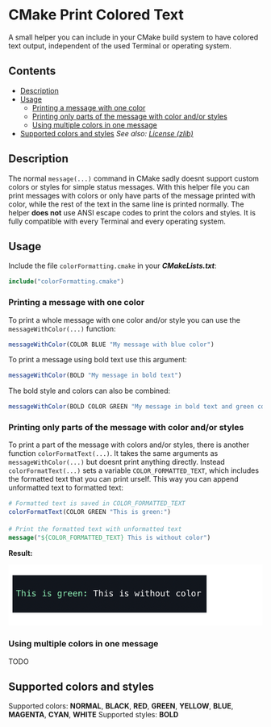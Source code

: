 # CMake Print Colored Text

A small helper you can include in your CMake build system to have colored text output, independent of the used Terminal or operating system.

## Contents
- [Description](#description)
- [Usage](#usage)
    - [Printing a message with one color](#printing-a-message-with-one-color)
    - [Printing only parts of the message with color and/or styles](#printing-only-parts-of-the-message-with-color-andor-styles)
    - [Using multiple colors in one message](#using-multiple-colors-in-one-message)
- [Supported colors and styles](#supported-colors-and-styles)
*See also: [License (zlib)](LICENSE.md)*

## Description
The normal `message(...)` command in CMake sadly doesnt support custom colors or styles for simple status messages. With this helper file you can print messages with colors or only have parts of the message printed with color, while the rest of the text in the same line is printed normally.
The helper **does not** use ANSI escape codes to print the colors and styles. It is fully compatible with every Terminal and every operating system.

## Usage
Include the file `colorFormatting.cmake` in your ***CMakeLists.txt***:
```cmake
include("colorFormatting.cmake")
```


### Printing a message with one color
To print a whole message with one color and/or style you can use the `messageWithColor(...)` function:
```cmake
messageWithColor(COLOR BLUE "My message with blue color")
```

To print a message using bold text use this argument:
```cmake
messageWithColor(BOLD "My message in bold text")
```

The bold style and colors can also be combined:
```cmake
messageWithColor(BOLD COLOR GREEN "My message in bold text and green color")
```


### Printing only parts of the message with color and/or styles
To print a part of the message with colors and/or styles, there is another function `colorFormatText(...)`. It takes the same arguments as `messageWithColor(...)` but doesnt print anything directly. Instead `colorFormatText(...)` sets a variable `COLOR_FORMATTED_TEXT`, which includes the formatted text that you can print urself. This way you can append unformatted text to formatted text:

```cmake
# Formatted text is saved in COLOR_FORMATTED_TEXT
colorFormatText(COLOR GREEN "This is green:")

# Print the formatted text with unformatted text
message("${COLOR_FORMATTED_TEXT} This is without color")
```
**Result:**
<p align="center" width="70%">
<img src="/img/partial_color.png" alt="Partial Color"/>
</p>

### Using multiple colors in one message
TODO


## Supported colors and styles
Supported colors: **NORMAL**, **BLACK**, **RED**, **GREEN**, **YELLOW**, **BLUE**, **MAGENTA**, **CYAN**, **WHITE**
Supported styles: **BOLD**
